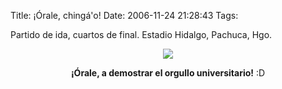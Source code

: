Title: ¡Órale, chingá'o!
Date: 2006-11-24 21:28:43
Tags: 

Partido de ida, cuartos de final. Estadio Hidalgo, Pachuca, Hgo.

<p align="center"><a target="_blank" href="http://www.mediotiempo.com/fmf/primera/apertura_2006/previo.php?id_partido=11154/esta"><img src="http://www.mediotiempo.com/inc/img/top_secundaria_1/IZQUIERDA2.jpg"/></a></p>
<p align="center"><strong>¡Órale, a demostrar el orgullo universitario!</strong> :D </p>
